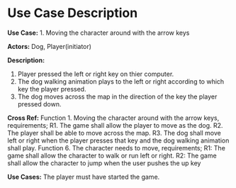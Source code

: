 # Use Case Description

**Use Case:** 1. Moving the character around with the arrow keys

**Actors:** Dog, Player(initiator)

**Description:** 
1. Player pressed the left or right key on thier computer.
2. The dog walking animation plays to the left or right according to which key the player pressed.
3. The dog moves across the map in the direction of the key the player pressed down.

**Cross Ref:** Function 1. Moving the character around with the arrow keys, requirements;
R1. The game shall allow the player to move as the dog.
R2. The player shall be able to move across the map.
R3. The dog shall move left or right when the player presses that key and the dog walking animation shall play.
Function 6. The character needs to move, requirements;
R1: The game shall allow the character to walk or run left or right.
R2: The game shall allow the character to jump when the user pushes the up key

**Use Cases:** The player must have started the game. 
